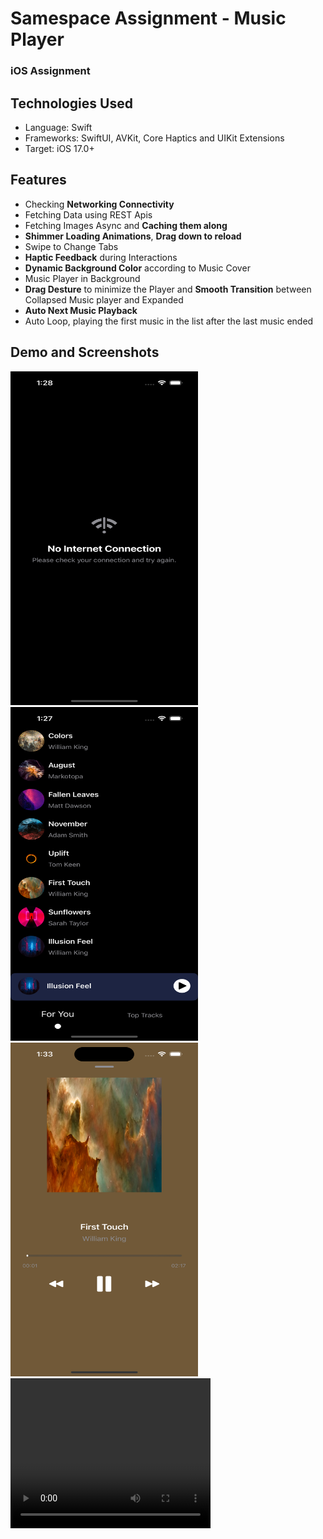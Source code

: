 # Samespace Assignment - Music Player
### iOS Assignment 

## Technologies Used
- Language: Swift
- Frameworks: SwiftUI, AVKit, Core Haptics and UIKit Extensions
- Target: iOS 17.0+

## Features
- Checking **Networking Connectivity**
- Fetching Data using REST Apis
- Fetching Images Async and **Caching them along**
- **Shimmer Loading Animations**, **Drag down to reload**
- Swipe to Change Tabs
- **Haptic Feedback** during Interactions
- **Dynamic Background Color** according to Music Cover
- Music Player in Background
- **Drag Desture** to minimize the Player and **Smooth Transition** between Collapsed Music player and Expanded
- **Auto Next Music Playback**
- Auto Loop, playing the first music in the list after the last music ended

## Demo and Screenshots


<img src="Screenshot01.png" alt="No Internet Screen" width="300" height="534">
<img src="Screenshot02.png" alt="Home Screen" width="300" height="534">
<img src="Screenshot03.png" alt="Player" width="300" height="534">

<video width="320" height="240" controls>
  <source src="Demo01.mp4" type="video/mp4">
  Your browser does not support the video tag.
</video>
